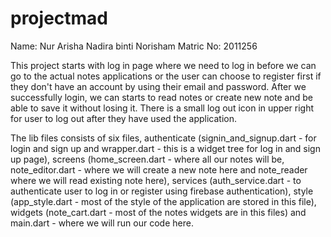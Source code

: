 # projectmad

Name: Nur Arisha Nadira binti Norisham
Matric No: 2011256

This project starts with log in page where we need to log in before we can go to the actual notes applications or the user can choose to register first if they don't have an account by using their email and password. After we successfully login, we can starts to read notes or create new note and be able to save it without losing it. There is a small log out icon in upper right for user to log out after they have used the application.

The lib files consists of six files, authenticate (signin_and_signup.dart - for login and sign up and wrapper.dart - this is a widget tree for log in and sign up page), screens (home_screen.dart - where all our notes will be, note_editor.dart - where we will create a new note here and note_reader where we will read existing note here), services (auth_service.dart - to authenticate user to log in or register using firebase authentication), style (app_style.dart - most of the style of the application are stored in this file), widgets (note_cart.dart - most of the notes widgets are in this files) and main.dart - where we will run our code here.





